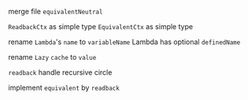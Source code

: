 merge file `equivalentNeutral`

`ReadbackCtx` as simple type
`EquivalentCtx` as simple type

rename `Lambda`'s `name` to `variableName`
Lambda has optional `definedName`

rename `Lazy` `cache` to `value`

`readback` handle recursive circle

implement `equivalent` by `readback`
